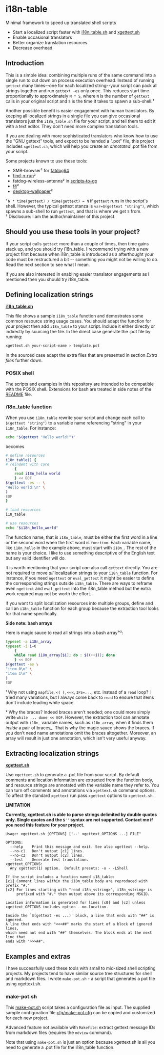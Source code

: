 # i18n-table

Minimal framework to speed up translated shell scripts

* Start a localized script faster with [i18n_table.sh](i18n_table.sh) and [xgettext.sh](xgettext.sh)
* Enable occasional translators
* Better organize translation resources
* Decrease overhead

## Introduction

This is a simple idea: combining multiple runs of the same command into a single run to cut down on process execution overhead.  Instead of running `gettext` many times--one for each localized string--your script can pack all strings together and run `gettext -es` only once.  This reduces start time proportionally to approximately `N * S`, where `N` is the number of `gettext` calls in your original script and `S` is the time it takes to spawn a sub-shell.¹

Another possible benefit is easier engagement with human translators.  By keeping all localized strings in a single file you can give occasional translators just the `i18n_table.sh` file for your script, and tell them to edit it with a text editor.  They don't need more complex translation tools.

If you are dealing with more sophisticated translators who know how to use the "GNU gettext" tools, and expect to be handed a ".pot" file, this project includes
`xgettext.sh`, which will help you create an _annotated_ .pot file from your script.

Some projects known to use these tools:

* SMB-browser² for [fatdog64](http://distro.ibiblio.org/fatdog/web)
* [find-n-run](https://github.com/step-/find-n-run)²
* fatdog-wireless-antenna² in [scripts-to-go](https://github.com/step-/scripts-to-go)
* [f4](https://github.com/step-/f4)²
* [desktop-wallpaper](https://github.com/step-/desktop-wallpaper)²

¹ `N * time(gettext) / time(gettext) = N` if `gettext` runs in the script's shell.  However, the typical gettext stanza is `var=$(gettext "string")`, which spawns a sub-shell to run `gettext`, and that is where we get `S` from.  
² Disclosure: I am the author/maintainer of this project.  

## Should you use these tools in your project?

If your script calls `gettext` more than a couple of times, then time gains stack up, and you should try i18n\_table.  I recommend trying with a new project first because when i18n\_table is introduced as a afterthought your code must be restructured a bit -- something you might not be willing to do.  Read the next section to see what I mean.

If you are also interested in enabling easier translator engagements as I mentioned then you should try i18n\_table.

## Defining localization strings

**[i18n_table.sh](i18n_table.sh)**

This file shows a sample `i18n_table` function and demostrates some common resource string usage cases.  You should adapt the function for your project then add `i18n_table` to your script.  Include it either directly or indirectly by sourcing the file.  In the direct case generate the .pot file by running:

```sh
xgettext.sh your-script-name > template.pot
```

In the sourced case adapt the extra files that are presented in section _Extra files_ further down.

### POSIX shell

The scripts and examples in this repository are intended to be compatible with the POSIX shell.  Extensions for bash are treated in side notes of the [README](README.md) file.

### i18n_table function

When you use `i18n_table` rewrite your script and change each call to `$(gettext "string")` to a variable name referencing "string" in your `i18n_table`.  For instance:

```sh
echo "$(gettext "Hello world!")"
```

becomes

```sh
# define resources
i18n_table() {
# reindent with care
	{
	read i18n_hello world
	} << EOF
$(gettext -es -- \
"Hello world!\n" \
)
EOF
}

# load resources
i18_table

# use resources
echo "$i18n_hello_world"
```

The function name, that is `i18n_table`, must be either the first word in a line or the second word when the first word is `function`.
Each variable name, like `i18n_hello` in the example above, must start with `i18n_`.  The rest of the name is your choice.  I like to use something descriptive of the English text but any valid identifier will do.

It is worth mentioning that your script _can_ also call `gettext` directly.  You are not required to move _all_ localization strings to your `i18n_table` function.  For instance, if you need `ngettext` or `eval_gettext` it might be easier to define the corresponding strings outside `i18n_table`.  There are ways to reframe even `ngettext` and `eval_gettext` into the i18n\_table method but the extra work required may not be worth the effort.

If you want to split localization resources into multiple groups, define and call an `i18n_table` function for each group because the extraction tool looks for that name specifically.

**Side note: bash arrays**

Here is magic sauce to read all strings into a bash array¹'²:

```sh
typeset -a i18n_array
typeset -i i=0
	{
	while read i18n_array[$i]; do : $((++i)); done
	} << EOF
$(gettext -es \
"item 0\n" \
"item 1\n" \
)
EOF
```

¹ Why not using `mapfile`, `<( )`, `<<<`, `IFS=...`, etc. instead of a `read` loop?  I tried many variations, but I always come back to `read` to ensure that items don't include leading white space.

² Why the braces?  Indeed braces aren't needed; one could more simply write `while ... done << EOF`.  However, the extraction tool can annotate output with `i18n_` variable names, such as `i18n_array`, when it finds them _inside_ a pair of braces_.  That is why the magic sauce shows the braces.  If you don't need name annotations omit the braces altogether.  Moreover, an array will result in just one annotation, which isn't very useful anyway.


## Extracting localization strings

**[xgettext.sh](xgettext.sh)**

Use `xgettext.sh` to generate a .pot file from your script.  By default comments and location information are extracted from the function body, and resource strings are annotated with the variable name they refer to.  You can turn off comments and annotations via `xgettext.sh` command options.  To affect the standard `xgettext` run pass `xgettext` options to `xgettext.sh`.

**LIMITATION**

**Currently, xgettext.sh is able to parse strings delimited by double quotes only.  Single quotes and the `$''` syntax are not supported. Contact me if you need this feature for your project.**

```
Usage: xgettext.sh [OPTIONS] ['--' xgettext_OPTIONS ...] FILE"

OPTIONS:
  --help    Print this message and exit. See also xgettext --help.
  --no-c1   Don't output [c1] lines.
  --no-c2   Don't output [c2] lines.
  --test    Generate test translation.
xgettext_OPTIONS:
  Any xgettext(1) option.  Default presets: -o - -LShell

If the script includes a function named i18_table:
[c1] Comment lines within the i18n_table body are reproduced with prefix "#."
[c2] For lines starting with "read i18n_<string>", i18n_<string> is
     prefixed with "#." then output above its corresponding MSGID.

Location information is generated for lines [c0] and [c2] unless
xgettext_OPTIONS includes option --no-location.

Inside the `$(gettext -es ...)` block, a line that ends with "##" is ignored.
A line that ends with "<<<##" marks the start of a block of ignored lines,
which need not end with "##" themselves. The block ends at the next line that
ends with ">>>##".
```

## Examples and extras

I have successfully used these tools with small to mid-sized shell scripting projects. My projects tend to have similar source tree structures for shell and markdown files. I wrote `make-pot.sh` - a script that generates a pot file using xgettext.sh.

### make-pot.sh

This [make-pot.sh](make-pot.sh) script takes a configuration file as input.  The supplied sample configuration file [cfg/make-pot.cfg](cfg/make-pot.cfg) can be copied and customized for each new project.

Advanced feature not available with `Makefile`: extract gettext message IDs from markdown files (requires the `mdview` command).

Note that using `make-pot.sh` is just an option because xgettext.sh is all you need to generate a .pot file for the i18n\_table function.
